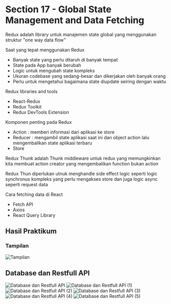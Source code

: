 # Section 17 - Global State Management and Data Fetching

Redux adalah library untuk manajemen state global yang menggunakan struktur "one way data flow"

Saat yang tepat menggunakan Redux
* Banyak state yang perlu ditaruh di banyak tempat
* State pada App banyak berubah
* Logic untuk mengubah state kompleks
* Ukuran codebase yang sedang-besar dan dikerjakan oleh banyak orang
* Perlu untuk mengetahui bagaimana state diupdate seiring dengan waktu

Redux libraries and tools
* React-Redux
* Redux Toolkit
* Redux DevTools Extension

Komponen penting pada Redux
* Action : memberi informasi dari aplikasi ke store
* Reducer : mengambil state aplikasi saat ini dan object action lalu mengembalikan state aplikasi terbaru
* Store

Redux Thunk adalah Thunk middleware untuk redux yang memungkinkan kita membuat action creator yang mengembalikan function bukan action

Redux Thun diperlukan utnuk menghandle side effect logic seperti logic synchronus kompleks yang perlu mengakses store dan juga logic async seperti request data

Cara fetching data di React
* Fetch API
* Axios
* React Query Library

## Hasil Praktikum
### Tampilan
![Tampilan](https://user-images.githubusercontent.com/79805395/197162781-c2ada0f4-84fb-4c3c-9b8e-e5280271fb37.png)
## Database dan Restfull API
![Database dan Restfull API](https://user-images.githubusercontent.com/79805395/195546673-67605b4d-c156-4989-8bf2-d70ee7bcea45.png)
![Database dan Restfull API (1)](https://user-images.githubusercontent.com/79805395/195546710-a34bb865-4985-4594-af0a-ffc855c54574.png)
![Database dan Restfull API (2)](https://user-images.githubusercontent.com/79805395/195546724-086b6f6d-6c98-45c7-b43f-fe2b22014fc8.png)
![Database dan Restfull API (3)](https://user-images.githubusercontent.com/79805395/195546729-f01bb772-5fc8-4137-8cec-fdca33f6c758.png)
![Database dan Restfull API (4)](https://user-images.githubusercontent.com/79805395/195546734-e4a2e751-4085-42db-ba2a-3b0edf5e2af6.png)
![Database dan Restfull API (5)](https://user-images.githubusercontent.com/79805395/195546744-27c697c9-b299-44ce-951e-1cc11b6e2dca.png)

